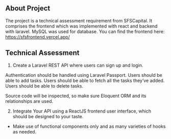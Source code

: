 
## About Project

The project is a technical assessment requirement from SFSCapital. It comprises the frontend which was implemented with react and backend with laravel. MySQL was used for database.
You can find the frontend here: https://sfsfrontend.vercel.app/

## Technical Assessment

1. Create a Laravel REST API where users can sign up and login.

Authentication should be handled using Laravel Passport.
Users should be able to add tasks.
Users should be able to fetch all the tasks they’ve added.
Users should be able to delete tasks.
 

Source code will be inspected, so make sure Eloquent ORM and its relationships are used.

 

2. Integrate Your API using a ReactJS frontend user interface, which should be designed to your taste.

- Make use of functional components only and as many varieties of hooks as needed.
